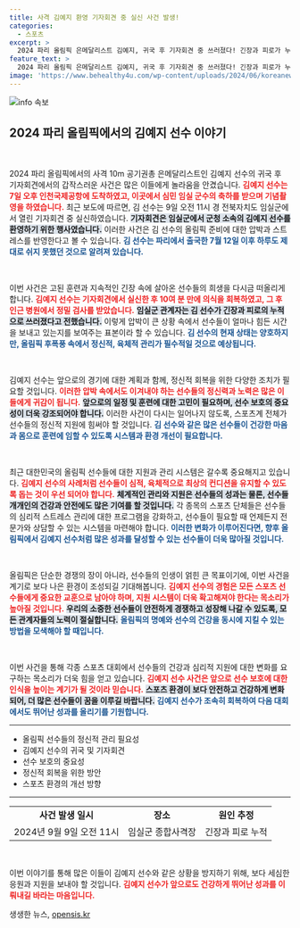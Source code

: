 ```yaml
---
title: 사격 김예지 환영 기자회견 중 실신 사건 발생!
categories:
  - 스포츠
excerpt: >
  2024 파리 올림픽 은메달리스트 김예지, 귀국 후 기자회견 중 쓰러졌다! 긴장과 피로가 누적된 상태였던 그녀, 무사히 회복 소식. 클릭해 자세한 내용을 확인하세요!
feature_text: >
  2024 파리 올림픽 은메달리스트 김예지, 귀국 후 기자회견 중 쓰러졌다! 긴장과 피로가 누적된 상태였던 그녀, 무사히 회복 소식. 클릭해 자세한 내용을 확인하세요!
image: 'https://www.behealthy4u.com/wp-content/uploads/2024/06/koreanews.jpg'
---
```


<p><img src="https://www.behealthy4u.com/wp-content/uploads/2024/06/koreanews.jpg" alt="info 속보" /></p>

<h2 data-ke-size="size26">2024 파리 올림픽에서의 김예지 선수 이야기</h2>

<p data-ke-size="size16">&nbsp;</p>

<p>2024 파리 올림픽에서의 사격 10m 공기권총 은메달리스트인 김예지 선수의 귀국 후 기자회견에서의 갑작스러운 사건은 많은 이들에게 놀라움을 안겼습니다. <b><span style="color: #ee2323;">김예지 선수는 7일 오후 인천국제공항에 도착하였고, 이곳에서 심민 임실 군수의 축하를 받으며 기념촬영을 하였습니다.</span></b> 최근 보도에 따르면, 김 선수는 9일 오전 11시 경 전북자치도 임실군에서 열린 기자회견 중 실신하였습니다. <b><span style="background-color: #21538527;">기자회견은 임실군에서 군청 소속의 김예지 선수를 환영하기 위한 행사였습니다.</span></b> 이러한 사건은 김 선수의 올림픽 준비에 대한 압박과 스트레스를 반영한다고 볼 수 있습니다. <b><span style="color: #1a5490;">김 선수는 파리에서 출국한 7월 12일 이후 하루도 제대로 쉬지 못했던 것으로 알려져 있습니다.</span></b></p>

<p data-ke-size="size16">&nbsp;</p>

<p>이번 사건은 고된 훈련과 지속적인 긴장 속에 살아온 선수들의 희생을 다시금 떠올리게 합니다. <b><span style="color: #ee2323;">김예지 선수는 기자회견에서 실신한 후 10여 분 만에 의식을 회복하였고, 그 후 인근 병원에서 정밀 검사를 받았습니다.</span></b> <b><span style="background-color: #21538527;">임실군 관계자는 김 선수가 긴장과 피로의 누적으로 쓰러졌다고 전했습니다.</span></b> 이렇게 압박이 큰 상황 속에서 선수들이 얼마나 힘든 시간을 보내고 있는지를 보여주는 표본이라 할 수 있습니다. <b><span style="color: #1a5490;">김 선수의 현재 상태는 양호하지만, 올림픽 후폭풍 속에서 정신적, 육체적 관리가 필수적일 것으로 예상됩니다.</span></b></p>

<p data-ke-size="size16">&nbsp;</p>

<p>김예지 선수는 앞으로의 경기에 대한 계획과 함께, 정신적 회복을 위한 다양한 조치가 필요할 것입니다. <b><span style="color: #ee2323;">이러한 압박 속에서도 이겨내야 하는 선수들의 정신력과 노력은 많은 이들에게 귀감이 됩니다.</span></b> <b><span style="background-color: #21538527;">앞으로의 일정 및 훈련에 대한 고민이 필요하며, 선수 보호의 중요성이 더욱 강조되어야 합니다.</span></b> 이러한 사건이 다시는 일어나지 않도록, 스포츠계 전체가 선수들의 정신적 지원에 힘써야 할 것입니다. <b><span style="color: #1a5490;">김 선수와 같은 많은 선수들이 건강한 마음과 몸으로 훈련에 임할 수 있도록 시스템과 환경 개선이 필요합니다.</span></b></p>

<p data-ke-size="size16">&nbsp;</p>

<p>최근 대한민국의 올림픽 선수들에 대한 지원과 관리 시스템은 갈수록 중요해지고 있습니다. <b><span style="color: #ee2323;">김예지 선수의 사례처럼 선수들이 심적, 육체적으로 최상의 컨디션을 유지할 수 있도록 돕는 것이 우선 되어야 합니다.</span></b> <b><span style="background-color: #21538527;">체계적인 관리와 지원은 선수들의 성과는 물론, 선수들 개개인의 건강과 안전에도 많은 기여를 할 것입니다.</span></b> 각 종목의 스포츠 단체들은 선수들의 심리적 스트레스 관리에 대한 프로그램을 강화하고, 선수들이 필요할 때 언제든지 전문가와 상담할 수 있는 시스템을 마련해야 합니다. <b><span style="color: #1a5490;">이러한 변화가 이루어진다면, 향후 올림픽에서 김예지 선수처럼 많은 성과를 달성할 수 있는 선수들이 더욱 많아질 것입니다.</span></b></p>

<p data-ke-size="size16">&nbsp;</p>

<p>올림픽은 단순한 경쟁의 장이 아니라, 선수들의 인생이 얽힌 큰 목표이기에, 이번 사건을 계기로 보다 나은 환경이 조성되길 기대해봅니다. <b><span style="color: #ee2323;">김예지 선수의 경험은 모든 스포츠 선수들에게 중요한 교훈으로 남아야 하며, 지원 시스템이 더욱 확고해져야 한다는 목소리가 높아질 것입니다.</span></b> <b><span style="background-color: #21538527;">우리의 소중한 선수들이 안전하게 경쟁하고 성장해 나갈 수 있도록, 모든 관계자들의 노력이 절실합니다.</span></b> <b><span style="color: #1a5490;">올림픽의 명예와 선수의 건강을 동시에 지킬 수 있는 방법을 모색해야 할 때입니다.</span></b> </p>

<p data-ke-size="size16">&nbsp;</p>

<p>이번 사건을 통해 각종 스포츠 대회에서 선수들의 건강과 심리적 지원에 대한 변화를 요구하는 목소리가 더욱 힘을 얻고 있습니다. <b><span style="color: #ee2323;">김예지 선수 사건은 앞으로 선수 보호에 대한 인식을 높이는 계기가 될 것이라 믿습니다.</span></b> <b><span style="background-color: #21538527;">스포츠 환경이 보다 안전하고 건강하게 변화되어, 더 많은 선수들이 꿈을 이루길 바랍니다.</span></b> <b><span style="color: #1a5490;">김예지 선수가 조속히 회복하여 다음 대회에서도 뛰어난 성과를 올리기를 기원합니다.</span></b></p>

<hr />

<ul>
  <li>올림픽 선수들의 정신적 관리 필요성</li>
  <li>김예지 선수의 귀국 및 기자회견</li>
  <li>선수 보호의 중요성</li>
  <li>정신적 회복을 위한 방안</li>
  <li>스포츠 환경의 개선 방향</li>
</ul>

<hr />

<table style="width:100%;">
  <tr>
    <td style="text-align: center; height: 17px;"><b>사건 발생 일시</b></td>
    <td style="text-align: center; height: 17px;"><b>장소</b></td>
    <td style="text-align: center; height: 17px;"><b>원인 추정</b></td>
  </tr>
  <tr>
    <td style="text-align: center; height: 17px;">2024년 9월 9일 오전 11시</td>
    <td style="text-align: center; height: 17px;">임실군 종합사격장</td>
    <td style="text-align: center; height: 17px;">긴장과 피로 누적</td>
  </tr>
</table>

<p data-ke-size="size16">&nbsp;</p> 

<p>이번 이야기를 통해 많은 이들이 김예지 선수와 같은 상황을 방지하기 위해, 보다 세심한 응원과 지원을 보내야 할 것입니다. <b><span style="color: #ee2323;">김예지 선수가 앞으로도 건강하게 뛰어난 성과를 이뤄내길 바라는 마음입니다.</span></b></p>
생생한 뉴스, <a href="https://opensis.kr" rel="dofollow">opensis.kr</a>



